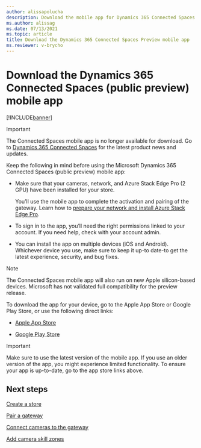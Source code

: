 ```yaml
---
author: alissapolucha
description: Download the mobile app for Dynamics 365 Connected Spaces Preview
ms.author: alissag
ms.date: 07/13/2021
ms.topic: article
title: Download the Dynamics 365 Connected Spaces Preview mobile app
ms.reviewer: v-brycho
---
```


# Download the Dynamics 365 Connected Spaces (public preview) mobile app

[!INCLUDE[banner](includes/banner.md)]

> [!IMPORTANT]
> The Connected Spaces mobile app is no longer available for download. Go to [Dynamics 365 Connected Spaces](https://dynamics.microsoft.com/en-us/ai/connected-store/) for the latest product news and updates.

Keep the following in mind before using the Microsoft Dynamics 365 Connected Spaces (public preview) mobile app:

- Make sure that your cameras, network, and Azure Stack Edge Pro (2 GPU) have been installed for your store. 

   You’ll use the mobile app to complete the activation and pairing of the gateway. Learn how to [prepare your network and install 
   Azure Stack Edge Pro](ase-install.md).
   
- To sign in to the app, you’ll need the right permissions linked to your account. If you need help, check with your account admin.

- You can install the app on multiple devices (iOS and Android). Whichever device you use, make sure to keep it up-to date-to get the 
latest experience, security, and bug fixes.

> [!NOTE]
> The Connected Spaces mobile app will also run on new Apple silicon-based devices. Microsoft has not validated full compatibility for the preview release. 

To download the app for your device, go to the Apple App Store or Google Play Store, or use the following direct links: 

- [Apple App Store](https://aka.ms/ConnectedStoreAppleApp)  

- [Google Play Store](https://aka.ms/ConnectedStoreGoogleApp)

> [!IMPORTANT]
> Make sure to use the latest version of the mobile app. If you use an older version of the app, you might experience limited functionality. To ensure your app is up-to-date, go to the app store links above. 

## Next steps

[Create a store](mobile-app-create-store.md)

[Pair a gateway](mobile-app-pair-gateway.md)

[Connect cameras to the gateway](mobile-app-add-cameras.md)

[Add camera skill zones](mobile-app-add-camera-skill-zones.md)
